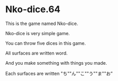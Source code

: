 # Nko-dice.64

This is the game named Nko-dice. 

Nko-dice is very simple game. 

You can throw five dices in this game. 

All surfaces are written word.

And you make something with things you made. 

Each surfaces are written "ち""ん""こ""う""ま""お"


